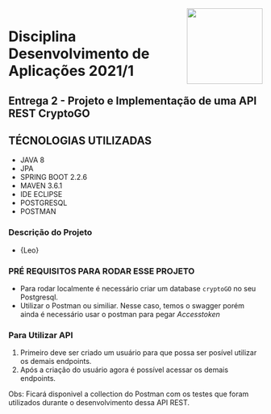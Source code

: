 <img width="150" height="150" align="right" src="https://upload.wikimedia.org/wikipedia/pt/4/47/UFF_bras%C3%A3o.png">

# Disciplina Desenvolvimento de Aplicações 2021/1

## Entrega 2 - Projeto e Implementação de uma API REST CryptoGO

## TÉCNOLOGIAS UTILIZADAS

- JAVA 8
- JPA
- SPRING BOOT 2.2.6
- MAVEN 3.6.1
- IDE ECLIPSE
- POSTGRESQL
- POSTMAN

### Descrição do Projeto

<p align="justify">

- {Leo}
  
</p>

### PRÉ REQUISITOS PARA RODAR ESSE PROJETO

- Para rodar localmente é necessário criar um database `cryptoGO` no seu Postgresql.
- Utilizar o Postman ou similiar. Nesse caso, temos o swagger porém ainda é necessário usar o postman para pegar *Accesstoken*  

### Para Utilizar API

1. Primeiro deve ser criado um usuário para que possa ser posível utilizar os demais endpoints.
2. Após a criação do usuário agora é possível acessar os demais endpoints.

Obs: Ficará disponivel a collection do Postman com os testes que foram utilizados durante o desenvolvimento dessa API REST.
